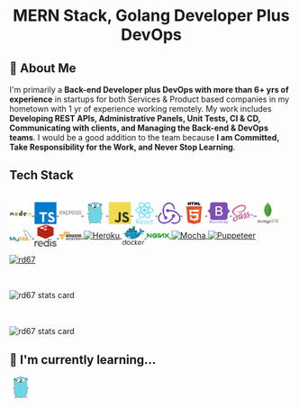 <center><h1> MERN Stack, Golang Developer Plus DevOps</h1></center>

## 🚀 About Me
I'm primarily a **Back-end Developer plus DevOps with more than 6+ yrs of experience** in startups for both Services & Product based companies in my hometown with 1 yr of experience working remotely. My work includes **Developing REST APIs, Administrative Panels, Unit Tests, CI & CD, Communicating with clients, and Managing the Back-end & DevOps teams**. I would be a good addition to the team because **I am Committed, Take Responsibility for the Work, and Never Stop Learning**.

## Tech Stack
</br>
<a href="https://nodejs.org" target="blank">
<img align="center" src="https://raw.githubusercontent.com/devicons/devicon/master/icons/nodejs/nodejs-original-wordmark.svg" alt="Node.js" height="40" width="40" />
</a>
<a href="https://www.typescriptlang.org/" target="blank">
<img align="center" src="https://raw.githubusercontent.com/devicons/devicon/master/icons/typescript/typescript-original.svg" alt="TypeScript" height="40" width="40" />
</a>
<a href="https://expressjs.com" target="blank">
<img align="center" src="https://raw.githubusercontent.com/devicons/devicon/master/icons/express/express-original-wordmark.svg" alt="Express" height="40" width="40" />
</a>
<a href="https://golang.org" target="blank">
<img align="center" src="https://raw.githubusercontent.com/devicons/devicon/master/icons/go/go-original.svg" alt="Go" height="40" width="40" />
</a>
<a href="https://developer.mozilla.org/en-US/docs/Web/JavaScript" target="blank">
    <img align="center" src="https://raw.githubusercontent.com/devicons/devicon/master/icons/javascript/javascript-original.svg" alt="JavaScript" height="40" width="40" />
</a>
<a href="https://reactjs.org/" target="blank">
    <img align="center" src="https://raw.githubusercontent.com/devicons/devicon/master/icons/react/react-original-wordmark.svg" alt="React" height="40" width="40" />
</a>
<a href="https://redux.js.org" target="blank">
    <img align="center" src="https://raw.githubusercontent.com/devicons/devicon/master/icons/redux/redux-original.svg" alt="Redux" height="40" width="40" />
</a>
<a href="https://www.w3.org/html/" target="blank">
    <img align="center" src="https://raw.githubusercontent.com/devicons/devicon/master/icons/html5/html5-original-wordmark.svg" alt="Html5" height="40" width="40" />
</a>
<a href="https://getbootstrap.com" target="blank">
    <img align="center" src="https://raw.githubusercontent.com/devicons/devicon/master/icons/bootstrap/bootstrap-plain-wordmark.svg" alt="Bootstrap" height="40" width="40" />
</a>
<a href="https://sass-lang.com" target="blank">
    <img align="center" src="https://raw.githubusercontent.com/devicons/devicon/master/icons/sass/sass-original.svg" alt="Sass" height="40" width="40" />
</a>
<a href="https://www.mongodb.com/" target="blank">
    <img align="center" src="https://raw.githubusercontent.com/devicons/devicon/master/icons/mongodb/mongodb-original-wordmark.svg" alt="MongoDB" height="40" width="40" />
</a>
<a href="https://www.mysql.com/" target="blank">
    <img align="center" src="https://raw.githubusercontent.com/devicons/devicon/master/icons/mysql/mysql-original-wordmark.svg" alt="MySQL" height="40" width="40" />
</a>
<a href="https://redis.io" target="blank">
    <img align="center" src="https://raw.githubusercontent.com/devicons/devicon/master/icons/redis/redis-original-wordmark.svg" alt="Redis" height="40" width="40" />
</a>
<a href="https://aws.amazon.com" target="blank">
    <img align="center" src="https://raw.githubusercontent.com/devicons/devicon/master/icons/amazonwebservices/amazonwebservices-original-wordmark.svg" alt="AWS" height="40" width="40" />
</a>
<a href="https://heroku.com" target="blank">
    <img align="center" src="https://www.vectorlogo.zone/logos/heroku/heroku-icon.svg" alt="Heroku" height="40" width="40" />
</a>
<a href="https://www.docker.com/" target="blank">
    <img align="center" src="https://raw.githubusercontent.com/devicons/devicon/master/icons/docker/docker-original-wordmark.svg" alt="Docker" height="40" width="40" />
</a>
<a href="https://www.nginx.com" target="blank">
    <img align="center" src="https://raw.githubusercontent.com/devicons/devicon/master/icons/nginx/nginx-original.svg" alt="Nginx" height="40" width="40" />
</a>
<a href="https://mochajs.org" target="blank">
    <img align="center" src="https://www.vectorlogo.zone/logos/mochajs/mochajs-icon.svg" alt="Mocha" height="40" width="40" />
</a>
<a href="https://github.com/puppeteer/puppeteer" target="blank">
    <img align="center" src="https://www.vectorlogo.zone/logos/pptrdev/pptrdev-official.svg" alt="Puppeteer" height="40" width="40" />
</a>
<br/>

<p>
    <a href="https://github.com/ryo-ma/github-profile-trophy">
        <img src="https://github-profile-trophy.vercel.app/?username=rd67" alt="rd67" />
    </a>
</p>
<br/>
<p>
    <img align="center" src="https://github-readme-stats.vercel.app/api?username=rd67&show_icons=true&theme=default&title_color=000000&text_color=000000&bg_color=ffffff&hide_border=true" alt="rd67 stats card" />
</p>
<br/>
<p>
    <img align="center" src="https://github-readme-stats.vercel.app/api/top-langs?username=rd67&theme=default&title_color=000000&text_color=000000&bg_color=ffffff&hide_border=true&layout=default" alt="rd67 stats card" />
</p>


##  🧠 I'm currently learning...
<a href="https://golang.org" target="blank">
    <img align="center" src="https://raw.githubusercontent.com/devicons/devicon/master/icons/go/go-original.svg" alt="Go" height="40" width="40" />
    </a>
</br>
